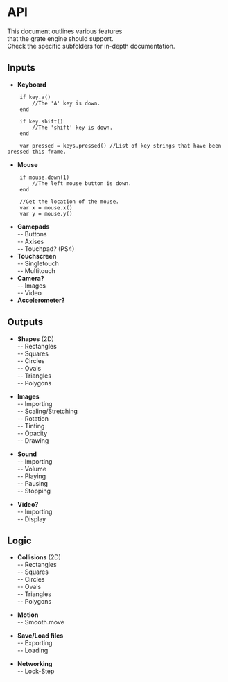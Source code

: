 # API
This document outlines various features  
that the grate engine should support.  
Check the specific subfolders for in-depth documentation.

## Inputs
* **Keyboard**  

```
	if key.a()
		//The 'A' key is down.  
	end
	
	if key.shift()
		//The 'shift' key is down.
	end

	var pressed = keys.pressed() //List of key strings that have been pressed this frame.
```

* **Mouse**  

```
	if mouse.down(1)
		//The left mouse button is down. 
	end
	
	//Get the location of the mouse.
	var x = mouse.x() 
	var y = mouse.y()
```

* **Gamepads**  
	-- Buttons  
	-- Axises  
	-- Touchpad? (PS4)  
* **Touchscreen**  
	-- Singletouch  
	-- Multitouch  
* **Camera?**  
	-- Images  
	-- Video  
* **Accelerometer?**  
	
## Outputs
* **Shapes** (2D)  
	-- Rectangles  
	-- Squares  
	-- Circles  
	-- Ovals  
	-- Triangles  
	-- Polygons  

* **Images**  
	-- Importing  
	-- Scaling/Stretching  
	-- Rotation  
	-- Tinting  
	-- Opacity  
	-- Drawing  

* **Sound**  
	-- Importing  
	-- Volume  
	-- Playing  
	-- Pausing  
	-- Stopping  
	
* **Video?**  
	-- Importing  
	-- Display  
		
	
## Logic
* **Collisions** (2D)  
	-- Rectangles  
	-- Squares  
	-- Circles  
	-- Ovals  
	-- Triangles  
	-- Polygons  

* **Motion**  
	-- Smooth.move  
		
* **Save/Load files**  
	-- Exporting  
	-- Loading  

* **Networking**  
	-- Lock-Step  




	
